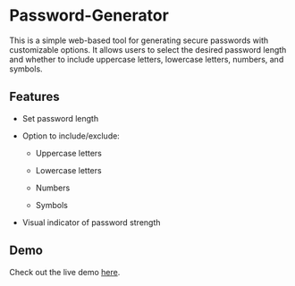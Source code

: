 # Password-Generator

This is a simple web-based tool for generating secure passwords with customizable options. It allows users to select the desired password length and whether to include uppercase letters, lowercase letters, numbers, and symbols.

## Features

* Set password length

* Option to include/exclude:

  * Uppercase letters

  * Lowercase letters

  * Numbers

  * Symbols

* Visual indicator of password strength

## Demo

Check out the live demo [here](https://rococo-gingersnap-dea7ae.netlify.app/).
